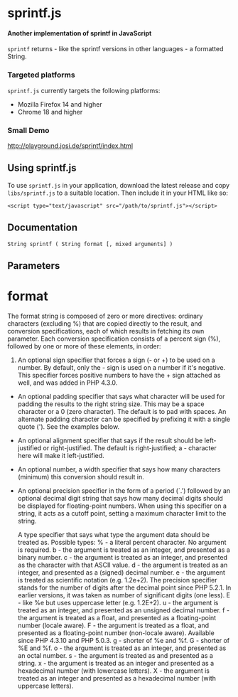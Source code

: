 sprintf.js
==========

#### Another implementation of sprintf in JavaScript ####

`sprintf` returns - like the sprintf versions in other languages - a formatted String.

### Targeted platforms ###

`sprintf.js` currently targets the following platforms:

* Mozilla Firefox 14 and higher
* Chrome 18 and higher

### Small Demo ###
<http://playground.josi.de/sprintf/index.html>

Using sprintf.js
----------------

To use `sprintf.js` in your application, download the latest release and copy 
`libs/sprintf.js` to a suitable location. Then include it in your HTML
like so:

    <script type="text/javascript" src="/path/to/sprintf.js"></script>

Documentation
-------------

    String sprintf ( String format [, mixed arguments] )

## Parameters ##

# format #

The format string is composed of zero or more directives: ordinary characters (excluding %) that are copied directly to the result, and conversion specifications, each of which results in fetching its own parameter. 
Each conversion specification consists of a percent sign (%), followed by one or more of these elements, in order:

1. An optional sign specifier that forces a sign (- or +) to be used on a number. By default, only the - sign is used on a number if it's negative. This specifier forces positive numbers to have the + sign attached as well, and was added in PHP 4.3.0.
* An optional padding specifier that says what character will be used for padding the results to the right string size. This may be a space character or a 0 (zero character). The default is to pad with spaces. An alternate padding character can be specified by prefixing it with a single quote ('). See the examples below.
* An optional alignment specifier that says if the result should be left-justified or right-justified. The default is right-justified; a - character here will make it left-justified.
* An optional number, a width specifier that says how many characters (minimum) this conversion should result in.
* An optional precision specifier in the form of a period (`.') followed by an optional decimal digit string that says how many decimal digits should be displayed for floating-point numbers. When using this specifier on a string, it acts as a cutoff point, setting a maximum character limit to the string.

    A type specifier that says what type the argument data should be treated as. Possible types:
        % - a literal percent character. No argument is required.
        b - the argument is treated as an integer, and presented as a binary number.
        c - the argument is treated as an integer, and presented as the character with that ASCII value.
        d - the argument is treated as an integer, and presented as a (signed) decimal number.
        e - the argument is treated as scientific notation (e.g. 1.2e+2). The precision specifier stands for the number of digits after the decimal point since PHP 5.2.1. In earlier versions, it was taken as number of significant digits (one less).
        E - like %e but uses uppercase letter (e.g. 1.2E+2).
        u - the argument is treated as an integer, and presented as an unsigned decimal number.
        f - the argument is treated as a float, and presented as a floating-point number (locale aware).
        F - the argument is treated as a float, and presented as a floating-point number (non-locale aware). Available since PHP 4.3.10 and PHP 5.0.3.
        g - shorter of %e and %f.
        G - shorter of %E and %f.
        o - the argument is treated as an integer, and presented as an octal number.
        s - the argument is treated as and presented as a string.
        x - the argument is treated as an integer and presented as a hexadecimal number (with lowercase letters).
        X - the argument is treated as an integer and presented as a hexadecimal number (with uppercase letters).
